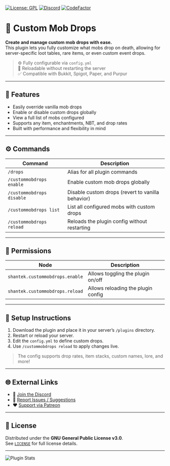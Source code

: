 [![License: GPL](https://img.shields.io/badge/license-GPL-blue.svg)](LICENSE)
[![Discord](https://img.shields.io/discord/628396916639793152.svg?color=%237289da&label=discord)](https://shantek.co/discord)
[![CodeFactor](https://www.codefactor.io/repository/github/shantek/custommobdrops/badge)](https://www.codefactor.io/repository/github/shantek/custommobdrops)

# 🧟 Custom Mob Drops

**Create and manage custom mob drops with ease.**  
This plugin lets you fully customize what mobs drop on death, allowing for server-specific loot tables, rare items, or even custom event drops.

> ⚙️ Fully configurable via `config.yml`  
> 🔄 Reloadable without restarting the server  
> ✅ Compatible with Bukkit, Spigot, Paper, and Purpur

---

## 🔧 Features

- Easily override vanilla mob drops
- Enable or disable custom drops globally
- View a full list of mobs configured
- Supports any item, enchantments, NBT, and drop rates
- Built with performance and flexibility in mind

---

## ⚙️ Commands

| Command | Description |
|---------|-------------|
| `/drops` | Alias for all plugin commands |
| `/custommobdrops enable` | Enable custom mob drops globally |
| `/custommobdrops disable` | Disable custom drops (revert to vanilla behavior) |
| `/custommobdrops list` | List all configured mobs with custom drops |
| `/custommobdrops reload` | Reloads the plugin config without restarting |

---

## 🔐 Permissions

| Node | Description |
|------|-------------|
| `shantek.custommobdrops.enable` | Allows toggling the plugin on/off |
| `shantek.custommobdrops.reload` | Allows reloading the plugin config |

---

## 🧾 Setup Instructions

1. Download the plugin and place it in your server’s `/plugins` directory.
2. Restart or reload your server.
3. Edit the `config.yml` to define custom drops.
4. Use `/custommobdrops reload` to apply changes live.

> The config supports drop rates, item stacks, custom names, lore, and more!

---

## 🌐 External Links

- 💬 [Join the Discord](https://shantek.co/discord)
- 🐞 [Report Issues / Suggestions](https://github.com/shantek/CustomMobDrops/issues)
- ❤️ [Support via Patreon](https://shantek.co/patreon)

---

## 📄 License

Distributed under the **GNU General Public License v3.0**.  
See [`LICENSE`](LICENSE) for full license details.

---

![Plugin Stats](https://bstats.org/signatures/bukkit/Custom%20Mob%20Drops.svg)

